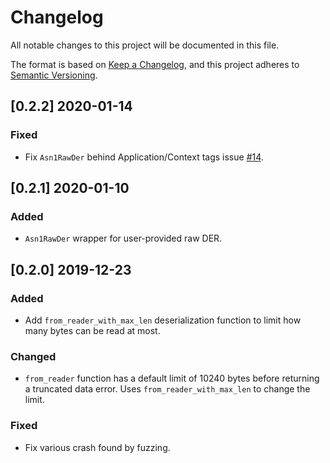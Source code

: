 # Changelog

All notable changes to this project will be documented in this file.

The format is based on [Keep a Changelog](https://keepachangelog.com/en/1.0.0/),
and this project adheres to [Semantic Versioning](https://semver.org/spec/v2.0.0.html).

## [0.2.2] 2020-01-14

### Fixed

- Fix `Asn1RawDer` behind Application/Context tags issue [#14](https://github.com/Devolutions/picky-rs/issues/14).

## [0.2.1] 2020-01-10

### Added

- `Asn1RawDer` wrapper for user-provided raw DER.

## [0.2.0] 2019-12-23

### Added

- Add `from_reader_with_max_len` deserialization function to limit how many bytes can be read at most.

### Changed

- `from_reader` function has a default limit of 10240 bytes before returning a truncated data error.
    Uses `from_reader_with_max_len` to change the limit.

### Fixed

- Fix various crash found by fuzzing.
